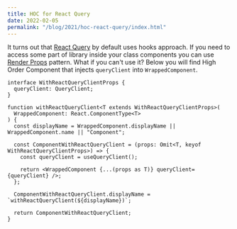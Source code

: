 ```yaml
---
title: HOC for React Query
date: 2022-02-05
permalink: "/blog/2021/hoc-react-query/index.html"
---
```


It turns out that [React Query](https://react-query.tanstack.com/) by default uses hooks approach. If you need to access some part of library inside your class components you can use [Render Props](https://stackoverflow.com/questions/65609409/how-can-i-use-react-query-in-a-react-class-component)
pattern. What if you can't use it? Below you will find High Order Component that injects `queryClient` into `WrappedComponent`.

```tsx
interface WithReactQueryClientProps {
  queryClient: QueryClient;
}

function withReactQueryClient<T extends WithReactQueryClientProps>(
  WrappedComponent: React.ComponentType<T>
) {
  const displayName = WrappedComponent.displayName || WrappedComponent.name || "Component";

  const ComponentWithReactQueryClient = (props: Omit<T, keyof WithReactQueryClientProps>) => {
    const queryClient = useQueryClient();

    return <WrappedComponent {...(props as T)} queryClient={queryClient} />;
  };

  ComponentWithReactQueryClient.displayName = `withReactQueryClient(${displayName})`;

  return ComponentWithReactQueryClient;
}
```
